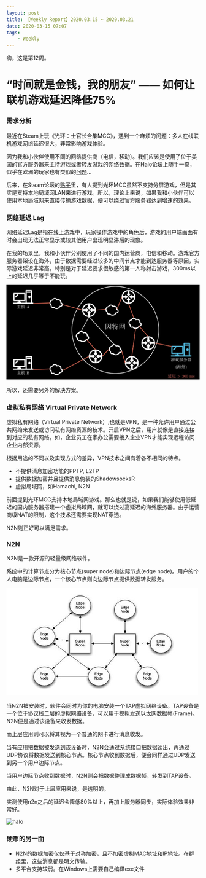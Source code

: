 ```yaml
---
layout: post
title: 【Weekly Report】2020.03.15 ~ 2020.03.21
date: 2020-03-15 07:07
tags:
    - Weekly
---
```


嗨，这是第12周。

# “时间就是金钱，我的朋友” —— 如何让联机游戏延迟降低75%

### 需求分析

最近在Steam上玩《光环：士官长合集MCC》，遇到一个麻烦的问题：多人在线联机游戏网络延迟很大，非常影响游戏体验。

因为我和小伙伴使用不同的网络提供商（电信，移动）。我们应该是使用了位于美国的官方服务器来主持游戏或者转发游戏的网络数据。在Halo论坛上随手一查，似乎在欧洲的玩家也有类似的[问题](https://www.halowaypoint.com/en-us/forums/84ad72a8b51847978545f685f651fc15/topics/are-there-eu-servers/0d9251e4-b9ca-436c-a152-7798e904b3e5/posts)...

后来，在Steam论坛的[贴子](https://steamcommunity.com/app/976730/discussions/0/3148519094654849289/#c3148519255758381314)里，有人提到光环MCC虽然不支持分屏游戏，但是其实是支持本地局域网LAN来进行游戏。所以，理论上来说，如果我和小伙伴可以使用本地局域网来直接传输游戏数据，便可以绕过官方服务器达到增速的效果。

### 网络延迟 Lag

网络延迟Lag是指在线上游戏中，玩家操作游戏中的角色后，游戏的用户端画面有时会出现无法正常显示或较其他用户出现明显滞后的现象。

在我的场景里，我和小伙伴分别使用了不同的国内运营商，电信和移动。游戏官方服务器架设在海外，由于数据需要经过较多的中间节点才能到达服务器等原因，实际游戏延迟非常高。特别是对于延迟要求很敏感的第一人称射击游戏，300ms以上的延迟几乎等于不能玩。

![overseas](https://raw.githubusercontent.com/plusplus7/solutions/master/weekly/2020/miscs/week12/oversea.jpg)

所以，还需要另外的解决方案。

### 虚拟私有网络 Virtual Private Network

虚拟私有网络（Virtual Private Network）,也就是VPN，是一种允许用户通过公共网络来发送或访问私有网络资源的技术。开启VPN之后，用户就像是直接连接到对应的私有网络。如，企业员工在家办公需要拨入企业VPN才能实现远程访问企业内部资源。

根据用途的不同以及实现方式的差异，VPN技术之间有着各不相同的特点。

* 不提供消息加密功能的PPTP, L2TP
* 提供数据加密并且提供消息伪装的ShadowsocksR
* 虚拟局域网，如Hamachi, N2N

前面提到光环MCC支持本地局域网游戏。那么也就是说，如果我们能够使用低延迟的国内服务器搭建一个虚拟局域网，就可以绕过高延迟的海外服务器。由于运营商级NAT的限制，这个技术还需要实现NAT穿透。

N2N则正好可以满足需求。

### N2N

N2N是一款开源的轻量级网络软件。

系统中的计算节点分为核心节点(super node)和边际节点(edge node)。用户的个人电脑是边际节点，一个核心节点则向边际节点提供数据转发服务。

![n2n](https://raw.githubusercontent.com/plusplus7/solutions/master/weekly/2020/miscs/week12/n2n.jpg)

当N2N被安装时，软件会同时为你的电脑安装一个TAP虚拟网络设备。TAP设备是一个位于协议栈二层的虚拟网络设备，可以用于模拟发送以太网数据帧(Frame)。N2N便是通过该设备来收发数据。

而上层应用则可以将其视为一个普通的网卡进行消息收发。

当有应用把数据被发送到该设备时，N2N会通过系统接口把数据读出，再通过UDP协议将数据发送到核心节点。核心节点收到数据后，便会同样通过UDP发送到另一个用户边际节点。

当用户边际节点收到数据时，N2N则会把数据整理成数据帧，转发到TAP设备。

由此，N2N对于上层应用来说，是透明的。

<!-- video -->

实测使用n2n之后的延迟会降低80%以上，再加上服务器同步，实际体验效果非常好。

![halo](https://raw.githubusercontent.com/plusplus7/solutions/master/weekly/2020/miscs/week12/halo.gif)

### 硬币的另一面

* N2N的数据加密仅仅基于对称加密，且不加密虚拟MAC地址和IP地址。在群组里，这些消息都是明文传输。
* 多平台支持较弱。在Windows上需要自己编译exe文件

